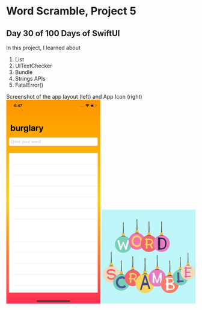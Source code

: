 <h1> Word Scramble, Project 5 </h1>
<h2> Day 30 of 100 Days of SwiftUI </h2>

<p> In this project, I learned about 
<ol> 
<li> List </li> 
<li> UITextChecker </li> 
<li> Bundle </li> 
<li> Strings APIs </li> 
<li> FatalError() </li> 
</ol>
<div>
Screenshot of the app layout (left) and App Icon (right) <br>
<img src="Screenshot.png" width="250"> <img src="appicon.png" width="250">
</div>
